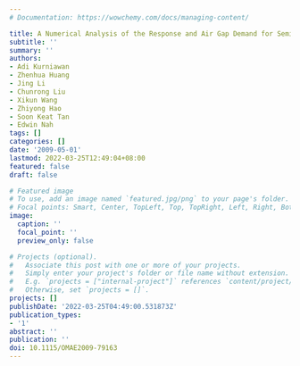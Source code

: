 ```yaml
---
# Documentation: https://wowchemy.com/docs/managing-content/

title: A Numerical Analysis of the Response and Air Gap Demand for Semi-Submersibles
subtitle: ''
summary: ''
authors:
- Adi Kurniawan
- Zhenhua Huang
- Jing Li
- Chunrong Liu
- Xikun Wang
- Zhiyong Hao
- Soon Keat Tan
- Edwin Nah
tags: []
categories: []
date: '2009-05-01'
lastmod: 2022-03-25T12:49:04+08:00
featured: false
draft: false

# Featured image
# To use, add an image named `featured.jpg/png` to your page's folder.
# Focal points: Smart, Center, TopLeft, Top, TopRight, Left, Right, BottomLeft, Bottom, BottomRight.
image:
  caption: ''
  focal_point: ''
  preview_only: false

# Projects (optional).
#   Associate this post with one or more of your projects.
#   Simply enter your project's folder or file name without extension.
#   E.g. `projects = ["internal-project"]` references `content/project/deep-learning/index.md`.
#   Otherwise, set `projects = []`.
projects: []
publishDate: '2022-03-25T04:49:00.531873Z'
publication_types:
- '1'
abstract: ''
publication: ''
doi: 10.1115/OMAE2009-79163
---
```

